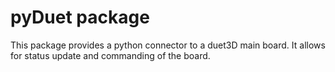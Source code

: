 # pyDuet package
This package provides a python connector to a duet3D main board. 
It allows for status update and commanding of the board.